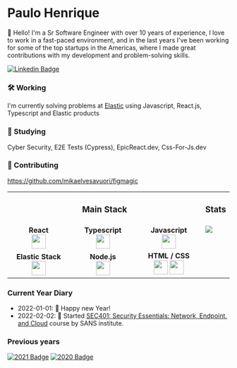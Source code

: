 
# Paulo Henrique
👋  Hello! I'm a Sr Software Engineer with over 10 years of experience, I love to work in a fast-paced environment, and in the last years I've been working for some of the top startups in the Americas, where I made great contributions with my development and problem-solving skills.

[![Linkedin Badge](https://img.shields.io/badge/-LinkedIn-blue?style=flat-square&logo=Linkedin&logoColor=white&link=https://www.linkedin.com/in/paulohenriquesilva/)](https://www.linkedin.com/in/paulohenriquesilva/)



### 🛠  Working
I'm currently solving problems at [Elastic](https://elastic.co) using Javascript, React.js, Typescript and Elastic products

### 🔭  Studying
Cyber Security, E2E Tests (Cypress), EpicReact.dev, Css-For-Js.dev

### 🙌 Contributing
https://github.com/mikaelvesavuori/figmagic


<table>
    <tbody>
        <tr>
          <td colspan="3" align="center" width="450px">
            <h3>Main Stack</h3>
          </td>
          <td align="center"><h3>Stats</h3></td></tr>
        <tr valign="top">
            <td width="150px" align="center" valign="middle">
            <span><strong>React</strong></span><br>
            <img height="32px" src="https://cdn.jsdelivr.net/gh/devicons/devicon/icons/react/react-original.svg">
            </td>
            <td width="150px" align="center" valign="middle">
            <span><strong>Typescript</strong></span><br>
            <img height="32" src="https://cdn.jsdelivr.net/gh/devicons/devicon/icons/typescript/typescript-original.svg">
            </td>
            <td width="150px" align="center" valign="middle">
            <span><strong>Javascript</strong></span><br>
            <img height="32" src="https://cdn.jsdelivr.net/gh/devicons/devicon/icons/javascript/javascript-original.svg">
            </td>
          <td rowspan="2"><img src="https://github-readme-stats.vercel.app/api?username=opauloh&show_icons=true&theme=dark"></td>
        </tr>
        <tr valign="top">
            <td width="150px" align="center" valign="middle">
            <span><strong>Elastic Stack</strong></span><br>
            <img height="32px" src="https://user-images.githubusercontent.com/19270322/152226214-b065f534-b1a0-4741-ad60-15250111f9d3.png">
            </td>
            <td width="150px" align="center" valign="middle">
            <span><strong>Node.js</strong></span><br>
            <img height="32" src="https://cdn.jsdelivr.net/gh/devicons/devicon/icons/nodejs/nodejs-original.svg">
            </td>
            <td width="150px" align="center" valign="middle">
            <span><strong>HTML / CSS</strong></span><br>
              <img height="32px" src="https://cdn.jsdelivr.net/gh/devicons/devicon/icons/html5/html5-original.svg">
              <img height="32px" src="https://cdn.jsdelivr.net/gh/devicons/devicon/icons/css3/css3-original.svg">
            </td>
        </tr>
    </tbody>
</table>

### Current Year Diary
- 2022-01-01: 🎇 Happy new Year!
- 2022-02-02: 🔐 Started [SEC401: Security Essentials: Network, Endpoint, and Cloud](https://www.sans.org/cyber-security-courses/security-essentials-network-endpoint-cloud/) course by SANS institute.


### Previous years

[![2021 Badge](https://img.shields.io/badge/-2021-green)](https://github.com/opauloh/opauloh/tree/070beafde17ea1eb514dc35cd49a52a341bfb24d)
[![2020 Badge](https://img.shields.io/badge/-2020-yellow)](https://github.com/opauloh/opauloh/tree/18965572e9d19767d00fe06b62adaa46039f45d3)

